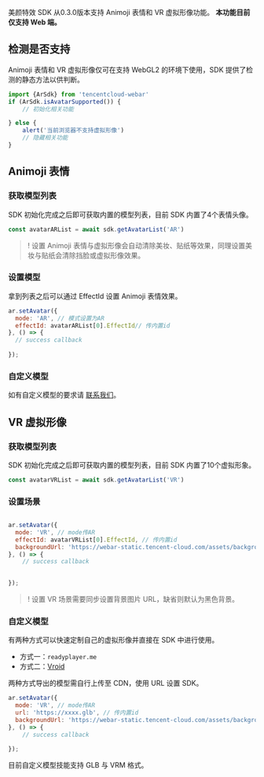 美颜特效 SDK 从0.3.0版本支持 Animoji 表情和 VR 虚拟形像功能。
**本功能目前仅支持 Web 端。**

## 检测是否支持
Animoji 表情和 VR 虚拟形像仅可在支持 WebGL2 的环境下使用，SDK 提供了检测的静态方法以供判断。
```javascript
import {ArSdk} from 'tencentcloud-webar'
if (ArSdk.isAvatarSupported()) {
    // 初始化相关功能

} else {
    alert('当前浏览器不支持虚拟形像')
    // 隐藏相关功能
}
```

## Animoji 表情
### 获取模型列表
SDK 初始化完成之后即可获取内置的模型列表，目前 SDK 内置了4个表情头像。
```javascript
const avatarARList = await sdk.getAvatarList('AR')
```

>! 设置 Animoji 表情与虚拟形像会自动清除美妆、贴纸等效果，同理设置美妆与贴纸会清除挡脸或虚拟形像效果。

### 设置模型
拿到列表之后可以通过 EffectId 设置 Animoji 表情效果。
```javascript
ar.setAvatar({
  mode: 'AR', // 模式设置为AR
  effectId: avatarARList[0].EffectId// 传内置id
}, () => {
  // success callback
  
});
```
### 自定义模型
如有自定义模型的要求请 [联系我们](https://cloud.tencent.com/document/product/616/11219)。


## VR 虚拟形像
### 获取模型列表
SDK 初始化完成之后即可获取内置的模型列表，目前 SDK 内置了10个虚拟形象。
```javascript
const avatarVRList = await sdk.getAvatarList('VR')
```

### 设置场景
```javascript

ar.setAvatar({
  mode: 'VR', // mode传AR
  effectId: avatarVRList[0].EffectId, // 传内置id
  backgroundUrl: 'https://webar-static.tencent-cloud.com/assets/background/1.jpg',
}, () => {
    // success callback

  
});
```

>! 设置 VR 场景需要同步设置背景图片 URL，缺省则默认为黑色背景。

### 自定义模型
有两种方式可以快速定制自己的虚拟形像并直接在 SDK 中进行使用。
- 方式一：`readyplayer.me`
- 方式二：[Vroid](https://vroid.com/en/studio)

两种方式导出的模型需自行上传至 CDN，使用 URL 设置 SDK。
```javascript
ar.setAvatar({
  mode: 'VR', // mode传AR
  url: 'https://xxxx.glb', // 传内置id
  backgroundUrl: 'https://webar-static.tencent-cloud.com/assets/background/1.jpg',
}, () => {
    // success callback

});
```
目前自定义模型技能支持 GLB 与 VRM 格式。
